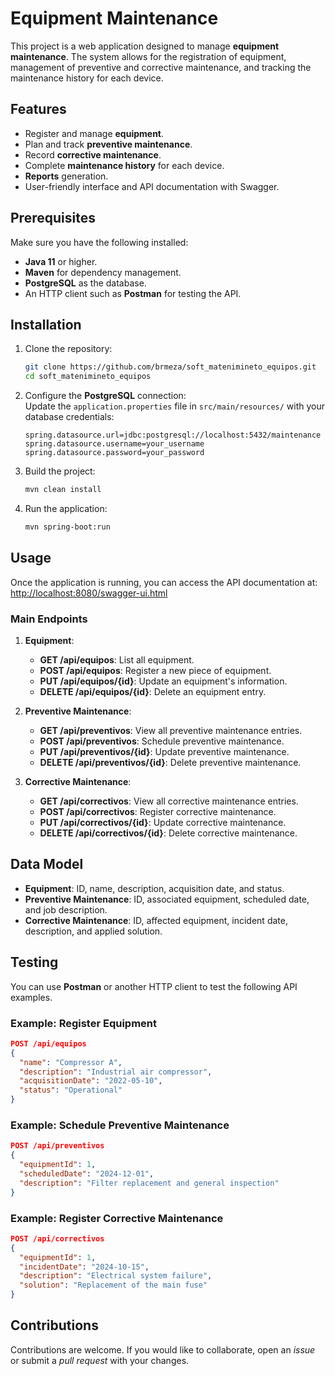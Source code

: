 
# Equipment Maintenance

This project is a web application designed to manage **equipment maintenance**. The system allows for the registration of equipment, management of preventive and corrective maintenance, and tracking the maintenance history for each device.

## Features

- Register and manage **equipment**.
- Plan and track **preventive maintenance**.
- Record **corrective maintenance**.
- Complete **maintenance history** for each device.
- **Reports** generation.
- User-friendly interface and API documentation with Swagger.

## Prerequisites

Make sure you have the following installed:

- **Java 11** or higher.
- **Maven** for dependency management.
- **PostgreSQL** as the database.
- An HTTP client such as **Postman** for testing the API.

## Installation

1. Clone the repository:
   ```bash
   git clone https://github.com/brmeza/soft_matenimineto_equipos.git
   cd soft_matenimineto_equipos
   ```

2. Configure the **PostgreSQL** connection:  
   Update the `application.properties` file in `src/main/resources/` with your database credentials:
   ```properties
   spring.datasource.url=jdbc:postgresql://localhost:5432/maintenance
   spring.datasource.username=your_username
   spring.datasource.password=your_password
   ```

3. Build the project:
   ```bash
   mvn clean install
   ```

4. Run the application:
   ```bash
   mvn spring-boot:run
   ```

## Usage

Once the application is running, you can access the API documentation at:  
[http://localhost:8080/swagger-ui.html](http://localhost:8080/swagger-ui.html)

### Main Endpoints

1. **Equipment**:
   - **GET /api/equipos**: List all equipment.
   - **POST /api/equipos**: Register a new piece of equipment.
   - **PUT /api/equipos/{id}**: Update an equipment's information.
   - **DELETE /api/equipos/{id}**: Delete an equipment entry.

2. **Preventive Maintenance**:
   - **GET /api/preventivos**: View all preventive maintenance entries.
   - **POST /api/preventivos**: Schedule preventive maintenance.
   - **PUT /api/preventivos/{id}**: Update preventive maintenance.
   - **DELETE /api/preventivos/{id}**: Delete preventive maintenance.

3. **Corrective Maintenance**:
   - **GET /api/correctivos**: View all corrective maintenance entries.
   - **POST /api/correctivos**: Register corrective maintenance.
   - **PUT /api/correctivos/{id}**: Update corrective maintenance.
   - **DELETE /api/correctivos/{id}**: Delete corrective maintenance.

## Data Model

- **Equipment**: ID, name, description, acquisition date, and status.
- **Preventive Maintenance**: ID, associated equipment, scheduled date, and job description.
- **Corrective Maintenance**: ID, affected equipment, incident date, description, and applied solution.

## Testing

You can use **Postman** or another HTTP client to test the following API examples.

### Example: Register Equipment
```json
POST /api/equipos
{
  "name": "Compressor A",
  "description": "Industrial air compressor",
  "acquisitionDate": "2022-05-10",
  "status": "Operational"
}
```

### Example: Schedule Preventive Maintenance
```json
POST /api/preventivos
{
  "equipmentId": 1,
  "scheduledDate": "2024-12-01",
  "description": "Filter replacement and general inspection"
}
```

### Example: Register Corrective Maintenance
```json
POST /api/correctivos
{
  "equipmentId": 1,
  "incidentDate": "2024-10-15",
  "description": "Electrical system failure",
  "solution": "Replacement of the main fuse"
}
```

## Contributions

Contributions are welcome. If you would like to collaborate, open an *issue* or submit a *pull request* with your changes.
